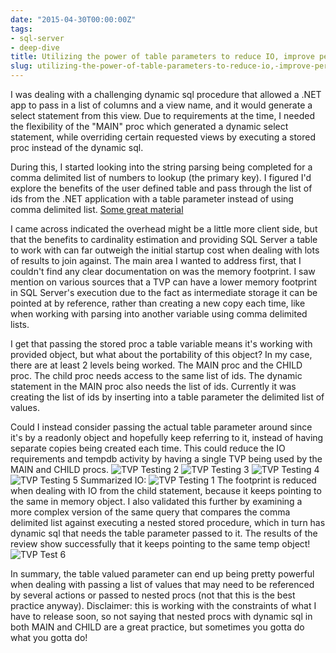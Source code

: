 ```yaml
---
date: "2015-04-30T00:00:00Z"
tags:
- sql-server
- deep-dive
title: Utilizing the power of table parameters to reduce IO, improve performance, decrease pollution, and achieve world peace...
slug: utilizing-the-power-of-table-parameters-to-reduce-io,-improve-performance,-decrease-pollution,-and-achieve-world-peace
---
```


I was dealing with a challenging dynamic sql procedure that allowed a .NET app to pass in a list of columns and a view name, and it would generate a select statement from this view. Due to requirements at the time, I needed the flexibility of the "MAIN" proc which generated a dynamic select statement, while overriding certain requested views by executing a stored proc instead of the dynamic sql.

During this, I started looking into the string parsing being completed for a comma delimited list of numbers to lookup (the primary key). I figured I'd explore the benefits of the user defined table and pass through the list of ids from the .NET application with a table parameter instead of using comma delimited list. [Some great material](http://www.sommarskog.se/arrays-in-sql-2008.html#Performance_Considerations)

I came across indicated the overhead might be a little more client side, but that the benefits to cardinality estimation and providing SQL Server a table to work with can far outweigh the initial startup cost when dealing with lots of results to join against. The main area I wanted to address first, that I couldn't find any clear documentation on was the memory footprint. I saw mention on various sources that a TVP can have a lower memory footprint in SQL Server's execution due to the fact as intermediate storage it can be pointed at by reference, rather than creating a new copy each time, like when working with parsing into another variable using comma delimited lists.

I get that passing the stored proc a table variable means it's working with provided object, but what about the portability of this object? In my case, there are at least 2 levels being worked. The MAIN proc and the CHILD proc. The child proc needs access to the same list of ids. The dynamic statement in the MAIN proc also needs the list of ids. Currently it was creating the list of ids by inserting into a table parameter the delimited list of values.

Could I instead consider passing the actual table parameter around since it's by a readonly object and hopefully keep referring to it, instead of having separate copies being created each time. This could reduce the IO requirements and tempdb activity by having a single TVP being used by the MAIN and CHILD procs.
![TVP Testing 2](/images/SQL_Sentry_Plan_Explorer_PRO-2015-04-30_09_56_17_xkvtbz.png)
![TVP Testing 3](/images/SQL_Sentry_Plan_Explorer_PRO-2015-04-30_09_52_10_bxzrlg.png)
![TVP Testing 4](/images/SQL_Sentry_Plan_Explorer_PRO-2015-04-30_09_58_30_j7k6u3.png)
![TVP Testing 5](/images/SQL_Sentry_Plan_Explorer_PRO-2015-04-30_09_52_10_bxzrlg.png)
Summarized IO:
![TVP Testing 1](/images/-2015-04-30_09_06_36_s37z0t.png)
The footprint is reduced when dealing with IO from the child statement, because it keeps pointing to the same in memory object. I also validated this further by examining a more complex version of the same query that compares the comma delimited list against executing a nested stored procedure, which in turn has dynamic sql that needs the table parameter passed to it. The results of the review show successfully that it keeps pointing to the same temp object!
![TVP Test 6](/images/Miscellaneous_Files_-_Testing_New_Stored_Proc_with_Debug.sql_--2015-04-30_10_06_40_ojiues.png)

In summary, the table valued parameter can end up being pretty powerful when dealing with passing a list of values that may need to be referenced by several actions or passed to nested procs (not that this is the best practice anyway). Disclaimer: this is working with the constraints of what I have to release soon, so not saying that nested procs with dynamic sql in both MAIN and CHILD are a great practice, but sometimes you gotta do what you gotta do!
